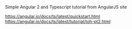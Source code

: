 Simple Angular 2 and Typescript tutorial from AngularJS site

https://angular.io/docs/ts/latest/quickstart.html
https://angular.io/docs/ts/latest/tutorial/toh-pt2.html